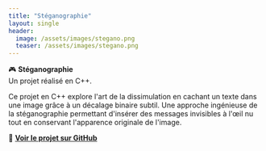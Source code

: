```yaml
---
title: "Stéganographie"
layout: single
header:
  image: /assets/images/stegano.png
  teaser: /assets/images/stegano.png
---
```


🎮 **Stéganographie**  
Un projet réalisé en C++.

Ce projet en C++ explore l'art de la dissimulation en cachant un texte dans une image grâce à un décalage binaire subtil. Une approche ingénieuse de la stéganographie permettant d'insérer des messages invisibles à l'œil nu tout en conservant l'apparence originale de l'image.


🔗 **[Voir le projet sur GitHub](https://github.com/Quest-Education-Group/lyo-t3-gamegear-p1-08)**

